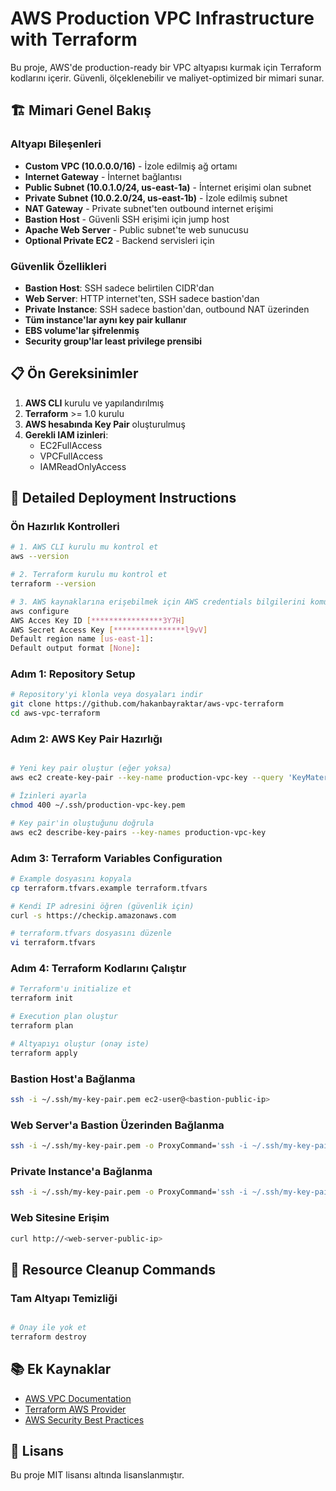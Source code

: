 # AWS Production VPC Infrastructure with Terraform

Bu proje, AWS'de production-ready bir VPC altyapısı kurmak için Terraform kodlarını içerir. Güvenli, ölçeklenebilir ve maliyet-optimized bir mimari sunar.

## 🏗️ Mimari Genel Bakış

### Altyapı Bileşenleri

- **Custom VPC (10.0.0.0/16)** - İzole edilmiş ağ ortamı
- **Internet Gateway** - İnternet bağlantısı
- **Public Subnet (10.0.1.0/24, us-east-1a)** - İnternet erişimi olan subnet
- **Private Subnet (10.0.2.0/24, us-east-1b)** - İzole edilmiş subnet
- **NAT Gateway** - Private subnet'ten outbound internet erişimi
- **Bastion Host** - Güvenli SSH erişimi için jump host
- **Apache Web Server** - Public subnet'te web sunucusu
- **Optional Private EC2** - Backend servisleri için

### Güvenlik Özellikleri

- **Bastion Host**: SSH sadece belirtilen CIDR'dan
- **Web Server**: HTTP internet'ten, SSH sadece bastion'dan
- **Private Instance**: SSH sadece bastion'dan, outbound NAT üzerinden
- **Tüm instance'lar aynı key pair kullanır**
- **EBS volume'lar şifrelenmiş**
- **Security group'lar least privilege prensibi**

## 📋 Ön Gereksinimler

1. **AWS CLI** kurulu ve yapılandırılmış
2. **Terraform** >= 1.0 kurulu
3. **AWS hesabında Key Pair** oluşturulmuş
4. **Gerekli IAM izinleri**:
   - EC2FullAccess
   - VPCFullAccess
   - IAMReadOnlyAccess

## 🚀 Detailed Deployment Instructions

### Ön Hazırlık Kontrolleri

```bash
# 1. AWS CLI kurulu mu kontrol et
aws --version

# 2. Terraform kurulu mu kontrol et
terraform --version

# 3. AWS kaynaklarına erişebilmek için AWS credentials bilgilerini komut satırından gir
aws configure
AWS Acces Key ID [****************3Y7H]
AWS Secret Access Key [****************l9vV] 
Default region name [us-east-1]:
Default output format [None]:


```

### Adım 1: Repository Setup

```bash
# Repository'yi klonla veya dosyaları indir
git clone https://github.com/hakanbayraktar/aws-vpc-terraform
cd aws-vpc-terraform

```

### Adım 2: AWS Key Pair Hazırlığı

```bash

# Yeni key pair oluştur (eğer yoksa)
aws ec2 create-key-pair --key-name production-vpc-key --query 'KeyMaterial' --output text > ~/.ssh/production-vpc-key.pem

# İzinleri ayarla
chmod 400 ~/.ssh/production-vpc-key.pem

# Key pair'in oluştuğunu doğrula
aws ec2 describe-key-pairs --key-names production-vpc-key
```

### Adım 3: Terraform Variables Configuration

```bash
# Example dosyasını kopyala
cp terraform.tfvars.example terraform.tfvars

# Kendi IP adresini öğren (güvenlik için)
curl -s https://checkip.amazonaws.com

# terraform.tfvars dosyasını düzenle
vi terraform.tfvars
```

### Adım 4: Terraform Kodlarını Çalıştır

```bash
# Terraform'u initialize et
terraform init
```


```bash
# Execution plan oluştur
terraform plan
```


```bash
# Altyapıyı oluştur (onay iste)
terraform apply

```

### Bastion Host'a Bağlanma

```bash
ssh -i ~/.ssh/my-key-pair.pem ec2-user@<bastion-public-ip>
```

### Web Server'a Bastion Üzerinden Bağlanma

```bash
ssh -i ~/.ssh/my-key-pair.pem -o ProxyCommand='ssh -i ~/.ssh/my-key-pair.pem -W %h:%p ec2-user@<bastion-ip>' ec2-user@<web-server-private-ip>
```

### Private Instance'a Bağlanma

```bash
ssh -i ~/.ssh/my-key-pair.pem -o ProxyCommand='ssh -i ~/.ssh/my-key-pair.pem -W %h:%p ec2-user@<bastion-ip>' ec2-user@<private-instance-ip>
```

### Web Sitesine Erişim

```bash
curl http://<web-server-public-ip>
```


## 🧹 Resource Cleanup Commands

### Tam Altyapı Temizliği

```bash

# Onay ile yok et
terraform destroy

```

## 📚 Ek Kaynaklar

- [AWS VPC Documentation](https://docs.aws.amazon.com/vpc/)
- [Terraform AWS Provider](https://registry.terraform.io/providers/hashicorp/aws/latest/docs)
- [AWS Security Best Practices](https://aws.amazon.com/architecture/security-identity-compliance/)


## 📄 Lisans

Bu proje MIT lisansı altında lisanslanmıştır.
